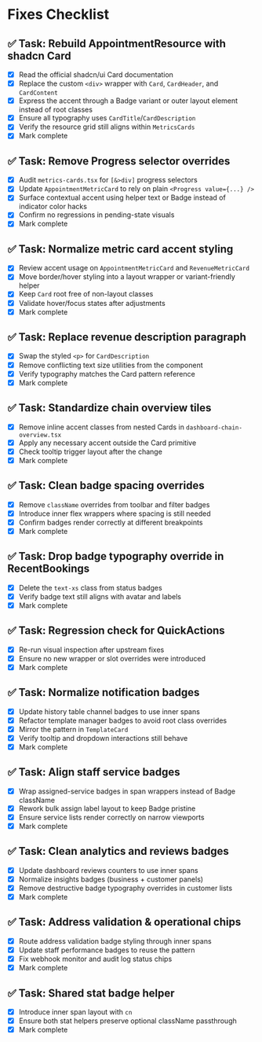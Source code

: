 # Fixes Checklist

## ✅ Task: Rebuild AppointmentResource with shadcn Card
- [x] Read the official shadcn/ui Card documentation
- [x] Replace the custom `<div>` wrapper with `Card`, `CardHeader`, and `CardContent`
- [x] Express the accent through a Badge variant or outer layout element instead of root classes
- [x] Ensure all typography uses `CardTitle`/`CardDescription`
- [x] Verify the resource grid still aligns within `MetricsCards`
- [x] Mark complete

## ✅ Task: Remove Progress selector overrides
- [x] Audit `metrics-cards.tsx` for `[&>div]` progress selectors
- [x] Update `AppointmentMetricCard` to rely on plain `<Progress value={...} />`
- [x] Surface contextual accent using helper text or Badge instead of indicator color hacks
- [x] Confirm no regressions in pending-state visuals
- [x] Mark complete

## ✅ Task: Normalize metric card accent styling
- [x] Review accent usage on `AppointmentMetricCard` and `RevenueMetricCard`
- [x] Move border/hover styling into a layout wrapper or variant-friendly helper
- [x] Keep `Card` root free of non-layout classes
- [x] Validate hover/focus states after adjustments
- [x] Mark complete

## ✅ Task: Replace revenue description paragraph
- [x] Swap the styled `<p>` for `CardDescription`
- [x] Remove conflicting text size utilities from the component
- [x] Verify typography matches the Card pattern reference
- [x] Mark complete

## ✅ Task: Standardize chain overview tiles
- [x] Remove inline accent classes from nested Cards in `dashboard-chain-overview.tsx`
- [x] Apply any necessary accent outside the Card primitive
- [x] Check tooltip trigger layout after the change
- [x] Mark complete

## ✅ Task: Clean badge spacing overrides
- [x] Remove `className` overrides from toolbar and filter badges
- [x] Introduce inner flex wrappers where spacing is still needed
- [x] Confirm badges render correctly at different breakpoints
- [x] Mark complete

## ✅ Task: Drop badge typography override in RecentBookings
- [x] Delete the `text-xs` class from status badges
- [x] Verify badge text still aligns with avatar and labels
- [x] Mark complete

## ✅ Task: Regression check for QuickActions
- [x] Re-run visual inspection after upstream fixes
- [x] Ensure no new wrapper or slot overrides were introduced
- [x] Mark complete

## ✅ Task: Normalize notification badges
- [x] Update history table channel badges to use inner spans
- [x] Refactor template manager badges to avoid root class overrides
- [x] Mirror the pattern in `TemplateCard`
- [x] Verify tooltip and dropdown interactions still behave
- [x] Mark complete

## ✅ Task: Align staff service badges
- [x] Wrap assigned-service badges in span wrappers instead of Badge className
- [x] Rework bulk assign label layout to keep Badge pristine
- [x] Ensure service lists render correctly on narrow viewports
- [x] Mark complete

## ✅ Task: Clean analytics and reviews badges
- [x] Update dashboard reviews counters to use inner spans
- [x] Normalize insights badges (business + customer panels)
- [x] Remove destructive badge typography overrides in customer lists
- [x] Mark complete

## ✅ Task: Address validation & operational chips
- [x] Route address validation badge styling through inner spans
- [x] Update staff performance badges to reuse the pattern
- [x] Fix webhook monitor and audit log status chips
- [x] Mark complete

## ✅ Task: Shared stat badge helper
- [x] Introduce inner span layout with `cn`
- [x] Ensure both stat helpers preserve optional className passthrough
- [x] Mark complete
